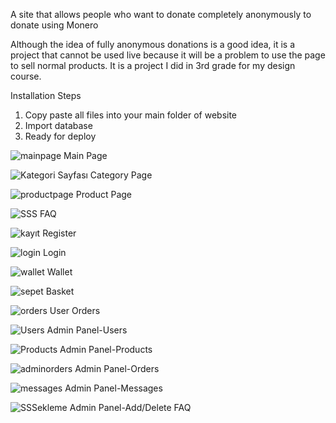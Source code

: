 A site that allows people who want to donate completely anonymously to donate using Monero

Although the idea of fully anonymous donations is a good idea, it is a project that cannot be used live because it will be a problem to use the page to sell normal products. It is a project I did in 3rd grade for my design course.

Installation Steps
1. Copy paste all files into your main folder of website
2. Import database
3. Ready for deploy

![mainpage](https://github.com/user-attachments/assets/049ef734-30bd-432f-a196-d4fbea8b0f6e)
Main Page

![Kategori Sayfası](https://github.com/user-attachments/assets/e449a87e-00e1-429a-a353-50696cf56a5c)
Category Page

![productpage](https://github.com/user-attachments/assets/c9106ccb-8891-4979-bd84-bd878fb20a6b)
Product Page

![SSS](https://github.com/user-attachments/assets/3b642bc8-1598-496f-aa90-55b9e6ae3974)
FAQ

![kayıt](https://github.com/user-attachments/assets/e36c4be5-43bc-4023-bd5e-183bee34b00e)
Register

![login](https://github.com/user-attachments/assets/75040cd5-04b2-4903-8c1b-fc4e5201bfdb)
Login

![wallet](https://github.com/user-attachments/assets/5914f2e9-ec06-4ec8-b84e-7803b3b2f2f8)
Wallet

![sepet](https://github.com/user-attachments/assets/3b7dde6a-026f-4c9e-92d1-7f1bbef08cf6)
Basket

![orders](https://github.com/user-attachments/assets/0d31548d-b9ee-42c3-be3b-9cbc561a690f)
User Orders

![Users](https://github.com/user-attachments/assets/0354b57c-a744-4342-9762-231e39702691)
Admin Panel-Users

![Products](https://github.com/user-attachments/assets/fbdc6258-5135-44cb-837f-9ad86d33f4f2)
Admin Panel-Products

![adminorders](https://github.com/user-attachments/assets/f4f65135-fc3e-45dc-b112-66d2de0085af)
Admin Panel-Orders

![messages](https://github.com/user-attachments/assets/2c3fae06-1f30-41e8-8d87-e65014832390)
Admin Panel-Messages

![SSSekleme](https://github.com/user-attachments/assets/8d181d5d-ef60-483b-be64-e4249e0b06c9)
Admin Panel-Add/Delete FAQ 

